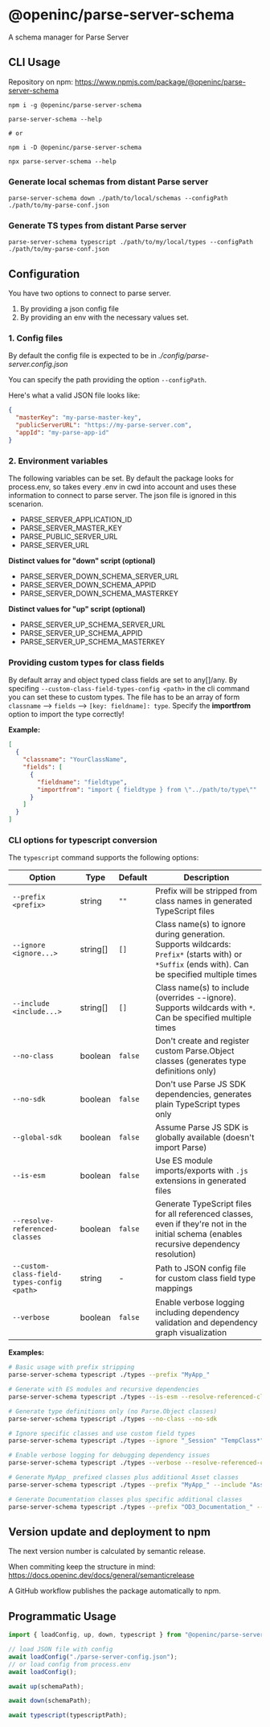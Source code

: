 # @openinc/parse-server-schema

A schema manager for Parse Server

## CLI Usage

Repository on npm: https://www.npmjs.com/package/@openinc/parse-server-schema

```
npm i -g @openinc/parse-server-schema

parse-server-schema --help

# or

npm i -D @openinc/parse-server-schema

npx parse-server-schema --help
```

### Generate local schemas from distant Parse server

```
parse-server-schema down ./path/to/local/schemas --configPath ./path/to/my-parse-conf.json
```

### Generate TS types from distant Parse server

```
parse-server-schema typescript ./path/to/my/local/types --configPath ./path/to/my-parse-conf.json
```

## Configuration

You have two options to connect to parse server.

1. By providing a json config file
2. By providing an env with the necessary values set.

### 1. Config files

By default the config file is expected to be in _./config/parse-server.config.json_

You can specify the path providing the option `--configPath`.

Here's what a valid JSON file looks like:

```JSON
{
  "masterKey": "my-parse-master-key",
  "publicServerURL": "https://my-parse-server.com",
  "appId": "my-parse-app-id"
}
```

### 2. Environment variables

The following variables can be set. By default the package looks for process.env, so takes every .env in cwd into account and uses these information to connect to parse server. The json file is ignored in this scenarion.

- PARSE_SERVER_APPLICATION_ID
- PARSE_SERVER_MASTER_KEY
- PARSE_PUBLIC_SERVER_URL
- PARSE_SERVER_URL

**Distinct values for "down" script (optional)**

- PARSE_SERVER_DOWN_SCHEMA_SERVER_URL
- PARSE_SERVER_DOWN_SCHEMA_APPID
- PARSE_SERVER_DOWN_SCHEMA_MASTERKEY

**Distinct values for "up" script (optional)**

- PARSE_SERVER_UP_SCHEMA_SERVER_URL
- PARSE_SERVER_UP_SCHEMA_APPID
- PARSE_SERVER_UP_SCHEMA_MASTERKEY

### Providing custom types for class fields

By default array and object typed class fields are set to any[]/any. By specifing `--custom-class-field-types-config <path>` in the cli command you can set these to custom types.
The file has to be an array of form `classname` --> `fields` --> `[key: fieldname]: type`. Specify the **importfrom** option to import the type correctly!

**Example:**

```json
[
  {
    "classname": "YourClassName",
    "fields": [
      {
        "fieldname": "fieldtype",
        "importfrom": "import { fieldtype } from \"../path/to/type\""
      }
    ]
  }
]
```

### CLI options for typescript conversion

The `typescript` command supports the following options:

| Option                                     | Type     | Default | Description                                                                                                                                      |
| ------------------------------------------ | -------- | ------- | ------------------------------------------------------------------------------------------------------------------------------------------------ |
| `--prefix <prefix>`                        | string   | `""`    | Prefix will be stripped from class names in generated TypeScript files                                                                           |
| `--ignore <ignore...>`                     | string[] | `[]`    | Class name(s) to ignore during generation. Supports wildcards: `Prefix*` (starts with) or `*Suffix` (ends with). Can be specified multiple times |
| `--include <include...>`                   | string[] | `[]`    | Class name(s) to include (overrides --ignore). Supports wildcards with `*`. Can be specified multiple times                                      |
| `--no-class`                               | boolean  | `false` | Don't create and register custom Parse.Object classes (generates type definitions only)                                                          |
| `--no-sdk`                                 | boolean  | `false` | Don't use Parse JS SDK dependencies, generates plain TypeScript types only                                                                       |
| `--global-sdk`                             | boolean  | `false` | Assume Parse JS SDK is globally available (doesn't import Parse)                                                                                 |
| `--is-esm`                                 | boolean  | `false` | Use ES module imports/exports with `.js` extensions in generated files                                                                           |
| `--resolve-referenced-classes`             | boolean  | `false` | Generate TypeScript files for all referenced classes, even if they're not in the initial schema (enables recursive dependency resolution)        |
| `--custom-class-field-types-config <path>` | string   | -       | Path to JSON config file for custom class field type mappings                                                                                    |
| `--verbose`                                | boolean  | `false` | Enable verbose logging including dependency validation and dependency graph visualization                                                        |

**Examples:**

```bash
# Basic usage with prefix stripping
parse-server-schema typescript ./types --prefix "MyApp_"

# Generate with ES modules and recursive dependencies
parse-server-schema typescript ./types --is-esm --resolve-referenced-classes

# Generate type definitions only (no Parse.Object classes)
parse-server-schema typescript ./types --no-class --no-sdk

# Ignore specific classes and use custom field types
parse-server-schema typescript ./types --ignore "_Session" "TempClass*" --custom-class-field-types-config ./custom-types.json

# Enable verbose logging for debugging dependency issues
parse-server-schema typescript ./types --verbose --resolve-referenced-classes

# Generate MyApp_ prefixed classes plus additional Asset classes
parse-server-schema typescript ./types --prefix "MyApp_" --include "Asset*"

# Generate Documentation classes plus specific additional classes
parse-server-schema typescript ./types --prefix "OD3_Documentation_" --include "OD3_Asset" "User"
```

## Version update and deployment to npm

The next version number is calculated by semantic release.

When commiting keep the structure in mind: https://docs.openinc.dev/docs/general/semanticrelease

A GitHub workflow publishes the package automatically to npm.

## Programmatic Usage

```ts
import { loadConfig, up, down, typescript } from "@openinc/parse-server-schema";

// load JSON file with config
await loadConfig("./parse-server-config.json");
// or load config from process.env
await loadConfig();

await up(schemaPath);

await down(schemaPath);

await typescript(typescriptPath);
```
